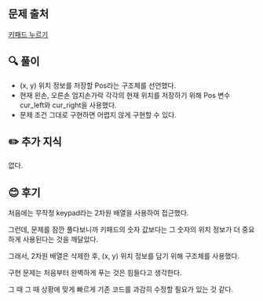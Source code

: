 ## 문제 출처

<a href="https://school.programmers.co.kr/learn/courses/30/lessons/67256" rel="nofollow">키패드 누르기</a>

## 🔍 풀이

- (x, y) 위치 정보를 저장할 Pos라는 구조체를 선언했다.
- 현재 왼손, 오른손 엄지손가락 각각의 현재 위치를 저장하기 위해 Pos 변수 cur_left와 cur_right을 사용했다. 
- 문제 조건 그대로 구현하면 어렵지 않게 구현할 수 있다.

## ✏️ 추가 지식

없다.

## 😊 후기

처음에는 무작정 keypad라는 2차원 배열을 사용하여 접근했다.

그런데, 문제를 잠깐 풀다보니까 키패드의 숫자 값보다는 그 숫자의 위치 정보가 더 중요하게 사용된다는 것을 깨달았다.

그래서, 2차원 배열은 삭제한 후, (x, y) 위치 정보를 담기 위해 구조체를 사용했다.

구현 문제는 처음부터 완벽하게 푸는 것은 힘들다고 생각한다.

그 때 그 때 상황에 맞게 빠르게 기존 코드를 과감히 수정할 필요가 있는 것 같다.